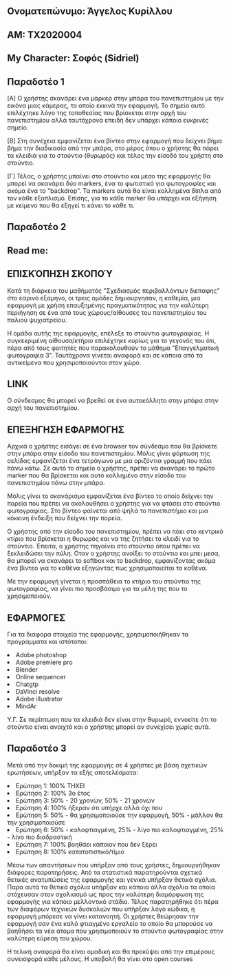 ## Ονοματεπώνυμο: Άγγελος Κυρίλλου
## ΑΜ: ΤΧ2020004
## My Character: Σοφός (Sidriel) 

## Παραδοτέο 1
[A] Ο χρήστης σκανάρει ένα μάρκερ στην μπάρα του πανεπιστημίου με την εικόνα μιας κάμερας, το οποίο εκκινά την εφαρμογή. Το σημείο αυτό επιλέχτηκε λόγο της τοποθεσίας που βρίσκεται στην αρχή του πανεπιστημίου αλλά ταυτόχρονα επειδή δεν υπάρχει κάποιο ευκρινές σημείο. 

[Β] Στη συνέχεια εμφανίζεται ένα βίντεο στην εφαρμογή που δείχνει βήμα βήμα την διαδικασία από την μπάρα, στο μέρος όπου ο χρήστης θα πάρει τα κλειδιά για το στούντιο (θυρωρός) και τέλος την είσοδό του χρήστη στο στούντιο. 

[Γ] Τέλος, ο χρήστης μπαίνει στο στούντιο και μέσο της εφαρμογής θα μπορεί να σκανάρει δύο markers, ένα το φωτιστικό για φωτογραφίες και ακόμα ένα το "backdrop". Τα markers αυτά θα είναι κολλημένα δίπλα από τον κάθε εξοπλισμό. Επίσης, για το κάθε marker θα υπάρχει και εξήγηση με κείμενο που θα εξηγεί τι κάνει το κάθε τι. 

## Παραδοτέο 2

## Read me:

## ΕΠΙΣΚΌΠΗΣΗ ΣΚΟΠΟΎ 

 Κατά τη διάρκεια του μαθήματός "Σχεδιασμός περιβαλλόντων διεπαφης" στο εαρινό εξαμηνο, οι τρεις ομάδες δημιουργησαν, η καθεμία, μια εφαρμογή με χρήση επαυξημένης πραγματικότητας για την καλύτερη περιήγηση σε ένα από τους χώρους/αίθουσες του πανεπιστημίου του παλιού ψυχιατρείου.
 
 Η ομάδα αυτής της εφαρμογής, επέλεξε το στούντιο φωτογραφίας. Η συγκεκριμένη αίθουσα/κτήριο επιλέχτηκε κυρίως για το γεγονός του ότι, πέρα από τους φοιτητές που παρακολουθούν το μάθημα "Επαγγελματική φωτογραφία 3". Ταυτόχρονα γίνεται αναφορά και σε κάποια από τα αντικείμενα που χρησιμοποιούνται στον χώρο.

## LINK

 Ο σύνδεσμος θα μπορεί να βρεθεί σε ένα αυτοκόλλητο στην μπάρα στην αρχή του πανεπιστημίου.

## ΕΠΕΞΗΓΗΣΗ ΕΦΑΡΜΟΓΗΣ

 Αρχικά ο χρήστης εισάγει σε ένα browser τον σύνδεσμο που θα βρίσκετε στην μπάρα στην είσοδο του πανεπιστημίου. Μόλις γίνει φόρτωση της σελίδας εμφανίζεται ένα τετράγωνο με μια οριζόντια γραμμή που πάει πάνω κάτω. Σε αυτό το σημείο ο χρήστης, πρέπει να σκανάρει το πρώτο marker που θα βρίσκεται και αυτό κολλημένο στην είσοδο του πανεπιστημίου πάνω στην μπάρα.
 
 Μόλις γίνει το σκανάρισμα εμφανίζεται ένα βίντεο το οποίο δείχνει την πορεία που πρέπει να ακολουθήσει ο χρήστης για να φτάσει στο στούντιο φωτογραφίας. Στο βίντεο φαίνεται από ψηλά το πανεπιστήμιο και μια κόκκινη ένδειξη που δείχνει την πορεία. 
 
 Ο χρήστης από την είσοδο του πανεπιστημίου, πρέπει να πάει στο κεντρικό κτίριο που βρίσκεται η θυρωρός και να της ζητήσει το κλειδί για το στούντιο. Έπειτα, ο χρήστης πηγαίνει στο στούντιο όπου πρέπει να ξεκλειδώσει την πύλη. Οταν ο χρήστης ανοίξει το στούντιο και μπει μεσα, θα μπορεί να σκανάρει το softbox και το backdrop, εμφανίζοντας ακόμα ένα βίντεο για το καθένα εξηγώντας πως χρησιμοποιείται το καθένα.
 
 Με την εφαρμογή γίνεται η προσπάθεια το κτήριο του στούντιο της φωτογραφίας, να γίνει πιο προσβάσιμο για τα μέλη της που το χρησιμοποιούν. 

## ΕΦΑΡΜΟΓΕΣ

Για τα διαφορα στοιχεία της εφαρμογής, χρησιμοποιήθηκαν τα προγράμματα και ιστότοποι:


<li>Adobe photoshop 


<li>Adobe premiere pro 


<li>Blender
    
<li>Online sequencer 
    
<li>Chatgtp
    
<li>DaVinci resolve 
    
<li>Adobe illustrator 
    
<li>MindAr



Υ.Γ.
Σε περίπτωση που τα κλειδιά δεν είναι στην θυρωρό, εννοείτε ότι το στούντιο είναι ανοιχτό και ο χρήστης μπορεί αν συνεχίσει χωρίς αυτά.

## Παραδοτέο 3

  Μετά από την δοκιμή της εφαρμογής σε 4 χρήστες με βάση σχετικών ερωτήσεων, υπήρξαν τα εξής αποτελέσματα:

<li> Ερώτηση 1: 100% ΤΗΧΕΙ
<li> Ερώτηση 2: 100% 3ο έτος 
<li> Ερώτηση 3: 50% - 20 χρονών, 50% - 21 χρονών 
<li> Ερώτηση 4: 100% ήξεραν ότι υπήρχε αλλά όχι που
<li> Ερώτηση 5: 50% - θα χρησιμοποιούσε την εφαρμογή, 50% - μάλλον θα την χρησιμοποιούσε
<li> Ερώτηση 6: 50% - καλοφτιαγμένη, 25% - λίγο πιο καλοφτιαγμένη, 25% - λίγο πιο διαδραστική
<li> Ερώτηση 7: 100% βοηθάει κάποιον που δεν ξέρει 
<li> Ερώτηση 8: 100% κατατοπιστικό/τίμιο 

 Μέσω των απαντήσεων που υπήρξαν από τους χρήστες, δημιουργήθηκαν διάφορες παρατηρήσεις. Από τα στατιστικά παρατηρούνται σχετικά θετικές ανατυπώσεις της εφαρμογής και γενικά υπήρξαν θετικά σχόλια. Παρα αυτά τα θετικά σχόλια υπήρξαν και κάποια άλλα σχόλια τα οποία στόχευσαν στον σχολιασμό ως προς την καλύτερη διαμόρφωση της εφαρμογής για κάποιο μελλοντικό στάδιο. 
 Τέλος παρατηρήθηκε ότι πέρα των διαφόρων τεχνικών δυσκολιών που υπήρξαν λόγο κώδικα, η εφαρμογή μπόρεσε να γίνει κατανοητή. Οι χρήστες θεώρησαν την εφαρμογή σαν ένα καλό φτιαγμένο εργαλείο το οποίο θα μπορούσε να βοηθήσει τα νέα άτομα που χρησιμοποιούν το στούντιο φωτογραφίας στην καλύτερη εύρεση του χώρου. 
 
Η τελική αναφορά θα είναι ομαδική και θα προκύψει από την επιμέρους συνεισφορά κάθε μέλους. Η υποβολή θα γίνει στο open courses
